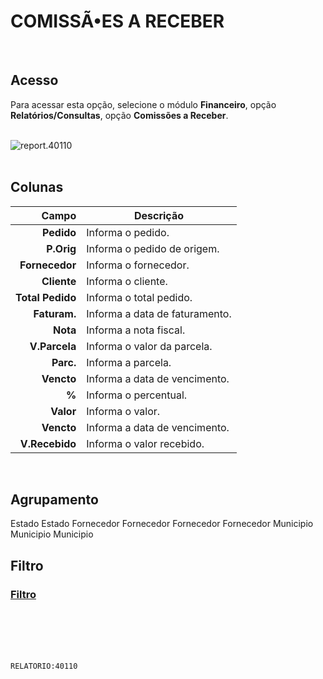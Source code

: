 # COMISSÃ•ES A RECEBER
<br>

## Acesso
Para acessar esta opção, selecione o módulo **Financeiro**, opção **Relatórios/Consultas**, opção **Comissões a Receber**.
<br>
<br>

![report.40110](https://raw.githubusercontent.com/netforcews/docs-siscom/master/relatorios/imagens/report.40110.png)
<br>
<br>

## Colunas
Campo | Descrição
--:|---
**Pedido** | Informa o pedido.
**P.Orig** | Informa o pedido de origem.
**Fornecedor** | Informa o fornecedor.
**Cliente** | Informa o cliente.
**Total Pedido** | Informa o total pedido.
**Faturam.** | Informa a data de faturamento.
**Nota** | Informa a nota fiscal.
**V.Parcela** | Informa o valor da parcela.
**Parc.** | Informa a parcela.
**Vencto** | Informa a data de vencimento.
**%** | Informa o percentual.
**Valor** | Informa o valor.
**Vencto** | Informa a data de vencimento.
**V.Recebido** | Informa o valor recebido.
<br>

## Agrupamento
Estado
Estado
Fornecedor
Fornecedor
Fornecedor
Fornecedor
Municipio
Municipio
Municipio
<br>

## Filtro
### [Filtro](/geral/rep-filtro-fin-receber.md)
<br>
<br>
<br>
<br>

```RELATORIO:40110```
